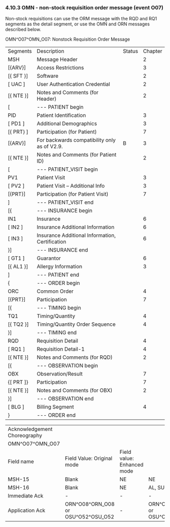 ### 4.10.3 OMN - non-stock requisition order message (event O07)

Non-stock requisitions can use the ORM message with the RQD and RQ1 segments as the detail segment, or use the OMN and ORN messages described below.

OMN^O07^OMN_O07: Nonstock Requisition Order Message

|     |     |     |     |
| --- | --- | --- | --- |
| Segments | Description | Status | Chapter |
| MSH | Message Header |  | 2 |
| [\{ARV}] | Access Restrictions |  | 3 |
| [\{ SFT }] | Software |  | 2 |
| [ UAC ] | User Authentication Credential |  | 2 |
| [\{ NTE }] | Notes and Comments (for Header) |  | 2 |
| [ | --- PATIENT begin |  |  |
| PID | Patient Identification |  | 3 |
| [ PD1 ] | Additional Demographics |  | 3 |
| [\{ PRT} ] | Participation (for Patient) |  | 7 |
| [\{ARV}] | For backwards compatibility only as of V2.9. | B | 3 |
| [\{ NTE }] | Notes and Comments (for Patient ID) |  | 2 |
| [ | --- PATIENT_VISIT begin |  |  |
| PV1 | Patient Visit |  | 3 |
| [ PV2 ] | Patient Visit – Additional Info |  | 3 |
| [\{PRT}] | Participation (for Patient Visit) |  | 7 |
| ] | --- PATIENT_VISIT end |  |  |
| [\{ | --- INSURANCE begin |  |  |
| IN1 | Insurance |  | 6 |
| [ IN2 ] | Insurance Additional Information |  | 6 |
| [ IN3 ] | Insurance Additional Information, Certification |  | 6 |
| }] | --- INSURANCE end |  |  |
| [ GT1 ] | Guarantor |  | 6 |
| [\{ AL1 }] | Allergy Information |  | 3 |
| ] | --- PATIENT end |  |  |
| \{ | --- ORDER begin |  |  |
| ORC | Common Order |  | 4 |
| [\{PRT}] | Participation |  | 7 |
| [\{ | --- TIMING begin |  |  |
| TQ1 | Timing/Quantity |  | 4 |
| [\{ TQ2 }] | Timing/Quantity Order Sequence |  | 4 |
| }] | --- TIMING end |  |  |
| RQD | Requisition Detail |  | 4 |
| [ RQ1 ] | Requisition Detail-1 |  | 4 |
| [\{ NTE }] | Notes and Comments (for RQD) |  | 2 |
| [\{ | --- OBSERVATION begin |  |  |
| OBX | Observation/Result |  | 7 |
| \{[ PRT ]} | Participation |  | 7 |
| [\{ NTE }] | Notes and Comments (for OBX) |  | 2 |
| }] | --- OBSERVATION end |  |  |
| [ BLG ] | Billing Segment |  | 4 |
| } | --- ORDER end |  |  |

|     |     |     |     |     |
| --- | --- | --- | --- | --- |
| Acknowledgement Choreography |  |  |  |  |
| OMN^O07^OMN_O07 |  |  |  |  |
| Field name | Field Value: Original mode | Field value: Enhanced mode |  |  |
| MSH-15 | Blank | NE | NE | AL, SU, ER |
| MSH-16 | Blank | NE | AL, SU, ER | AL, SU, ER |
| Immediate Ack | - | - | - | ACK^O07^ACK |
| Application Ack | ORN^O08^ORN_O08 or<br> OSU^O52^OSU_O52 | - | ORN^O08^ORN_O08 or<br> OSU^O52^OSU_O52 | ORN^O08^ORN_O08 or<br> OSU^O52^OSU_O52 |
